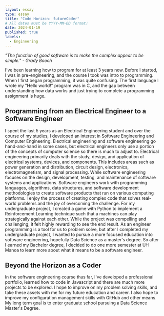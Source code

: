 ```yaml
---
layout: essay
type: essay
title: "Code Horizon: futureCoder"
# All dates must be YYYY-MM-DD format!
date: 2024-01-19
published: true
labels:
  - Engineering
---
```


*"The function of good software is to make the complex appear to be simple." - Grady Booch*

I've been learning how to program for at least 3 years now. Before I started, I was in pre-engineering, and the course I took was intro to programming. When I first began programming, it was quite confusing. The first language I wrote my "Hello world!" program was in C, and the gap between understanding how data works and just trying to complete a programming assignment is huge. 

## Programming from an Electrical Engineer to a Software Engineer

I spent the last 5 years as an Electrical Engineering student and over the course of my studies, I developed an interest in Software Engineering and Computer Engineering. Electrical engineering and software engineering go hand-and-hand in some cases, but electrical engineers only use a portion of the concepts of computer science so there is much to adjust to. Electrical engineering primarily deals with the study, design, and application of electrical systems, devices, and components. This includes areas such as power generation and distribution, circuit design, electronics, electromagnetism, and signal processing. While software engineering focuses on the design, development, testing, and maintenance of software systems and applications. Software engineers work with programming languages, algorithms, data structures, and software development methodologies to create software products that run on various computing platforms. I enjoy the process of creating complex code that solves real-world problems and the joy of overcoming the challenge. For my undergraduate project, I created a game with Python to implement a Reinforcement Learning technique such that a machines can play strategically against each other. While the project was compelling and challenging, it felt highly rewarding to see the end result. As an engineer programming is a tool for us to problem solve, but after I completed my undergraduate project, I wanted to pursue a more focused education into software engineering, hopefully Data Science as a master's degree. So after I earned my Bachelor degree, I decided to do one more semester at UH Manoa to learn more about what it means to be a software engineer.

## Beyond the Horizon as a Coder

In the software engineering course thus far, I've developed a professional portfolio, learned how to code in Javascript and there are much more projects to be explored. I hope to improve on my problem solving skills, and take these assets with me for my future education and career. I also hope to improve my configuration management skills with GitHub and other means. My long term goal is to enter graduate school pursuing a Data Science Master's Degree.
